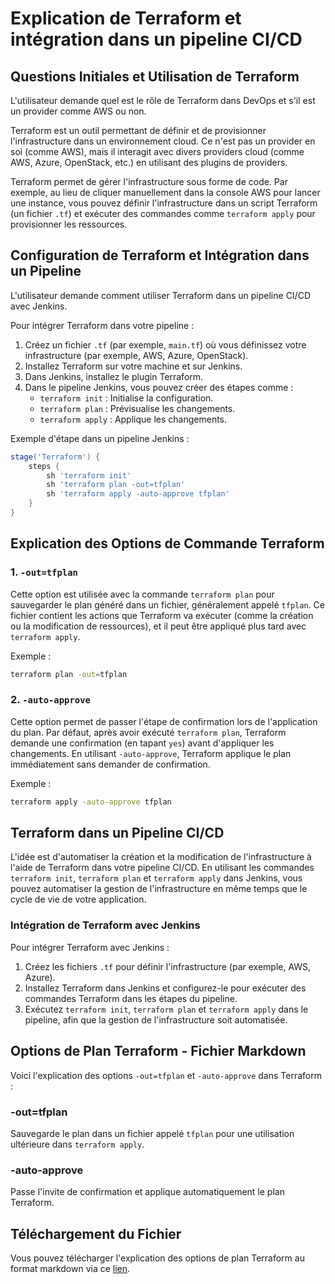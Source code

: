 
# Explication de Terraform et intégration dans un pipeline CI/CD

## Questions Initiales et Utilisation de Terraform

L'utilisateur demande quel est le rôle de Terraform dans DevOps et s'il est un provider comme AWS ou non.

Terraform est un outil permettant de définir et de provisionner l'infrastructure dans un environnement cloud. Ce n'est pas un provider en soi (comme AWS), mais il interagit avec divers providers cloud (comme AWS, Azure, OpenStack, etc.) en utilisant des plugins de providers.

Terraform permet de gérer l'infrastructure sous forme de code. Par exemple, au lieu de cliquer manuellement dans la console AWS pour lancer une instance, vous pouvez définir l'infrastructure dans un script Terraform (un fichier `.tf`) et exécuter des commandes comme `terraform apply` pour provisionner les ressources.

## Configuration de Terraform et Intégration dans un Pipeline

L'utilisateur demande comment utiliser Terraform dans un pipeline CI/CD avec Jenkins.

Pour intégrer Terraform dans votre pipeline :
1. Créez un fichier `.tf` (par exemple, `main.tf`) où vous définissez votre infrastructure (par exemple, AWS, Azure, OpenStack).
2. Installez Terraform sur votre machine et sur Jenkins.
3. Dans Jenkins, installez le plugin Terraform.
4. Dans le pipeline Jenkins, vous pouvez créer des étapes comme :
    - `terraform init` : Initialise la configuration.
    - `terraform plan` : Prévisualise les changements.
    - `terraform apply` : Applique les changements.

Exemple d'étape dans un pipeline Jenkins :

```groovy
stage('Terraform') {
    steps {
        sh 'terraform init'
        sh 'terraform plan -out=tfplan'
        sh 'terraform apply -auto-approve tfplan'
    }
}
```

## Explication des Options de Commande Terraform

### 1. `-out=tfplan`
Cette option est utilisée avec la commande `terraform plan` pour sauvegarder le plan généré dans un fichier, généralement appelé `tfplan`. Ce fichier contient les actions que Terraform va exécuter (comme la création ou la modification de ressources), et il peut être appliqué plus tard avec `terraform apply`.

Exemple :
```bash
terraform plan -out=tfplan
```

### 2. `-auto-approve`
Cette option permet de passer l'étape de confirmation lors de l'application du plan. Par défaut, après avoir exécuté `terraform plan`, Terraform demande une confirmation (en tapant `yes`) avant d'appliquer les changements. En utilisant `-auto-approve`, Terraform applique le plan immédiatement sans demander de confirmation.

Exemple :
```bash
terraform apply -auto-approve tfplan
```

## Terraform dans un Pipeline CI/CD

L'idée est d'automatiser la création et la modification de l'infrastructure à l'aide de Terraform dans votre pipeline CI/CD. En utilisant les commandes `terraform init`, `terraform plan` et `terraform apply` dans Jenkins, vous pouvez automatiser la gestion de l'infrastructure en même temps que le cycle de vie de votre application.

### Intégration de Terraform avec Jenkins
Pour intégrer Terraform avec Jenkins :
1. Créez les fichiers `.tf` pour définir l'infrastructure (par exemple, AWS, Azure).
2. Installez Terraform dans Jenkins et configurez-le pour exécuter des commandes Terraform dans les étapes du pipeline.
3. Exécutez `terraform init`, `terraform plan` et `terraform apply` dans le pipeline, afin que la gestion de l'infrastructure soit automatisée.

## Options de Plan Terraform - Fichier Markdown
Voici l'explication des options `-out=tfplan` et `-auto-approve` dans Terraform :

### -out=tfplan
Sauvegarde le plan dans un fichier appelé `tfplan` pour une utilisation ultérieure dans `terraform apply`.

### -auto-approve
Passe l'invite de confirmation et applique automatiquement le plan Terraform.

## Téléchargement du Fichier
Vous pouvez télécharger l'explication des options de plan Terraform au format markdown via ce [lien](sandbox:/mnt/data/terraform_plan_options.md).
